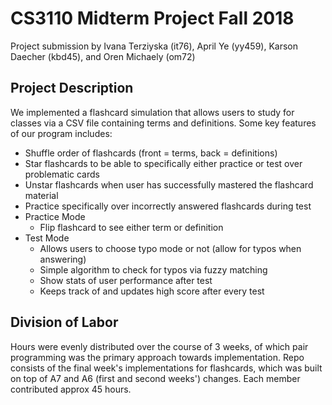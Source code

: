# CS3110 Midterm Project Fall 2018
Project submission by Ivana Terziyska (it76), April Ye (yy459), Karson Daecher (kbd45), and Oren Michaely (om72)

## Project Description 
We implemented a flashcard simulation that allows users to study for classes via a CSV file containing terms and definitions. Some key features of our program includes:  
  * Shuffle order of flashcards (front = terms, back = definitions)
  * Star flashcards to be able to specifically either practice or test over problematic cards
  * Unstar flashcards when user has successfully mastered the flashcard material
  * Practice specifically over incorrectly answered flashcards during test
  * Practice Mode
    * Flip flashcard to see either term or definition
  * Test Mode
    * Allows users to choose typo mode or not (allow for typos when answering)
    * Simple algorithm to check for typos via fuzzy matching
    * Show stats of user performance after test
    * Keeps track of and updates high score after every test
    
## Division of Labor
Hours were evenly distributed over the course of 3 weeks, of which pair programming was the primary approach towards implementation. Repo consists of the final week's implementations for flashcards, which was built on top of A7 and A6 (first and second weeks') changes. Each member contributed approx 45 hours.
